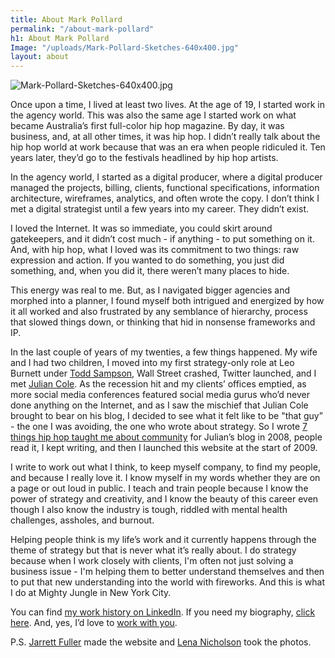 ```yaml
---
title: About Mark Pollard
permalink: "/about-mark-pollard"
h1: About Mark Pollard
Image: "/uploads/Mark-Pollard-Sketches-640x400.jpg"
layout: about
---
```


![Mark-Pollard-Sketches-640x400.jpg](/uploads/Mark-Pollard-Sketches-640x400.jpg "Mark Pollard")

Once upon a time, I lived at least two lives. At the age of 19, I started work in the agency world. This was also the same age I started work on what became Australia’s first full-color hip hop magazine. By day, it was business, and, at all other times, it was hip hop. I didn’t really talk about the hip hop world at work because that was an era when people ridiculed it. Ten years later, they’d go to the festivals headlined by hip hop artists.

In the agency world, I started as a digital producer, where a digital producer managed the projects, billing, clients, functional specifications, information architecture, wireframes, analytics, and often wrote the copy. I don’t think I met a digital strategist until a few years into my career. They didn’t exist.

I loved the Internet. It was so immediate, you could skirt around gatekeepers, and it didn’t cost much - if anything - to put something on it. And, with hip hop, what I loved was its commitment to two things: raw expression and action. If you wanted to do something, you just did something, and, when you did it, there weren’t many places to hide.

This energy was real to me. But, as I navigated bigger agencies and morphed into a planner, I found myself both intrigued and energized by how it all worked and also frustrated by any semblance of hierarchy, process that slowed things down, or thinking that hid in nonsense frameworks and IP.

In the last couple of years of my twenties, a few things happened. My wife and I had two children, I moved into my first strategy-only role at Leo Burnett under [Todd Sampson](http://toddsampson.com.au/), Wall Street crashed, Twitter launched, and I met [Julian Cole](https://twitter.com/juliancole). As the recession hit and my clients’ offices emptied, as more social media conferences featured social media gurus who’d never done anything on the Internet, and as I saw the mischief that Julian Cole brought to bear on his blog, I decided to see what it felt like to be "that guy” - the one I was avoiding, the one who wrote about strategy. So I wrote [7 things hip hop taught me about community](http://adspace-pioneers.blogspot.com/2008/12/7-things-hip-hop-taught-me-about.html) for Julian’s blog in 2008, people read it, I kept writing, and then I launched this website at the start of 2009.

I write to work out what I think, to keep myself company, to find my people, and because I really love it. I know myself in my words whether they are on a page or out loud in public. I teach and train people because I know the power of strategy and creativity, and I know the beauty of this career even though I also know the industry is tough, riddled with mental health challenges, assholes, and burnout.

Helping people think is my life’s work and it currently happens through the theme of strategy but that is never what it’s really about. I do strategy because when I work closely with clients, I'm often not just solving a business issue - I'm helping them to better understand themselves and then to put that new understanding into the world with fireworks.  And this is what I do at Mighty Jungle in New York City.

You can find [my work history on LinkedIn](https://www.linkedin.com/in/markpollardstrategist/).
If you need my biography, [click here](/mark-pollard-biography).
And, yes, I’d love to [work with you](/work-with-me).

P.S. [Jarrett Fuller](http://jarrettfuller.com/) made the website and [Lena Nicholson](http://www.lenanicholson.com/) took the photos.